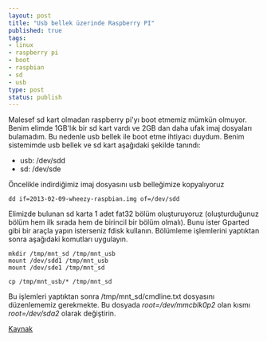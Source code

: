 ```yaml
---
layout: post
title: "Usb bellek üzerinde Raspberry PI"
published: true
tags:
- linux
- raspberry pi
- boot
- raspbian
- sd
- usb
type: post
status: publish
---
```

Malesef sd kart olmadan raspberry pi'yı boot etmemiz mümkün olmuyor. Benim elimde 1GB'lık bir sd kart vardı ve 2GB dan daha ufak imaj dosyaları bulamadım. Bu nedenle usb bellek ile boot etme ihtiyacı duydum.
Benim sistemimde usb bellek ve sd kart aşağıdaki şekilde tanındı:
 - usb: /dev/sdd
 - sd: /dev/sde

Öncelikle indirdiğimiz imaj dosyasını usb belleğimize kopyalıyoruz

    dd if=2013-02-09-wheezy-raspbian.img of=/dev/sdd

Elimizde bulunan sd karta 1 adet fat32 bölüm oluşturuyoruz (oluşturduğunuz bölüm hem ilk sırada hem de birincil bir bölüm olmalı). Bunu ister Gparted gibi bir araçla yapın isterseniz fdisk kullanın. Bölümleme işlemlerini yaptıktan sonra aşağıdaki komutları uygulayın.

    mkdir /tmp/mnt_sd /tmp/mnt_usb
    mount /dev/sdd1 /tmp/mnt_usb
    mount /dev/sde1 /tmp/mnt_sd

    cp /tmp/mnt_usb/* /tmp/mnt_sd

Bu işlemleri yaptıktan sonra /tmp/mnt_sd/cmdline.txt dosyasını düzenlememiz gerekmekte. Bu dosyada _root=/dev/mmcblk0p2_ olan kısmı _root=/dev/sda2_ olarak değiştirin.

[Kaynak](http://www.networkinghowtos.com/howto/raspbian-on-raspberry-pi-using-sd-card-usb-memory-stick/)
